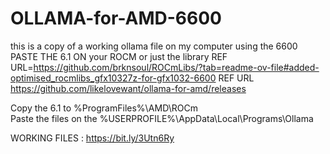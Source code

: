 # OLLAMA-for-AMD-6600
this is a copy of a working ollama file on my computer using the 6600
PASTE THE 6.1 ON your ROCM or just the library
REF  URL=https://github.com/brknsoul/ROCmLibs/?tab=readme-ov-file#added-optimised_rocmlibs_gfx10327z-for-gfx1032-6600
REF URL https://github.com/likelovewant/ollama-for-amd/releases

Copy the 6.1 to  %ProgramFiles%\AMD\ROCm\
Paste the files on the  %USERPROFILE%\AppData\Local\Programs\Ollama


WORKING FILES : https://bit.ly/3Utn6Ry
